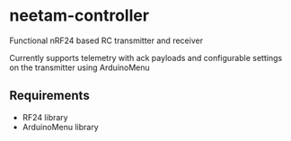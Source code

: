 # neetam-controller
Functional nRF24 based RC transmitter and receiver

Currently supports telemetry with ack payloads and configurable settings on the transmitter using ArduinoMenu

## Requirements
- RF24 library
- ArduinoMenu library
